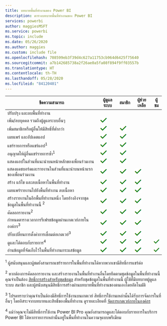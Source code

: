 ```yaml
---
title: บทบาทพื้นที่ทำงานของ Power BI
description: ตารางบทบาทพื้นที่ทำงานของ Power BI
services: powerbi
author: maggiesMSFT
ms.service: powerbi
ms.topic: include
ms.date: 05/26/2020
ms.author: maggies
ms.custom: include file
ms.openlocfilehash: 708599eb3f39d4c627a11753cb964d6425f75640
ms.sourcegitcommit: a7b142685738a2f26ae0a5fa08f894f9ff03557b
ms.translationtype: HT
ms.contentlocale: th-TH
ms.lasthandoff: 05/28/2020
ms.locfileid: "84120401"
---
```

|ขีดความสามารถ   | ผู้ดูแลระบบ  | สมาชิก  | ผู้ช่วยเหลือ  | ผู้ชม |
|---|---|---|---|---|
| ปรับปรุง และลบพื้นที่ทำงาน  |  |   |   |   | 
| เพิ่ม/ลบบุคคล รวมถึงผู้ดูแลระบบอื่นๆ  |  ![เครื่องหมายถูก](media/power-bi-workspace-roles-table/green-checkmark.png) |   |   |   |
| เพิ่มสมาชิกหรือผู้อื่นให้มีสิทธิ์ที่ต่ำกว่า  |  ![เครื่องหมายถูก](media/power-bi-workspace-roles-table/green-checkmark.png) | ![เครื่องหมายถูก](media/power-bi-workspace-roles-table/green-checkmark.png)  |   |   |
| เผยแพร่ และอัปเดตแอป |  ![เครื่องหมายถูก](media/power-bi-workspace-roles-table/green-checkmark.png) | ![เครื่องหมายถูก](media/power-bi-workspace-roles-table/green-checkmark.png)  |   |   |
| แชร์รายการหรือแชร์แอป<sup>1</sup> |  ![เครื่องหมายถูก](media/power-bi-workspace-roles-table/green-checkmark.png) | ![เครื่องหมายถูก](media/power-bi-workspace-roles-table/green-checkmark.png)  |   |   |
| อนุญาตให้ผู้อื่นแชร์รายการซ้ำ<sup>1</sup> |  ![เครื่องหมายถูก](media/power-bi-workspace-roles-table/green-checkmark.png) | ![เครื่องหมายถูก](media/power-bi-workspace-roles-table/green-checkmark.png)  |   |   |
| แสดงแอปในส่วนที่แนะนำบนหน้าหลักของเพื่อนร่วมงาน |  ![เครื่องหมายถูก](media/power-bi-workspace-roles-table/green-checkmark.png) | ![เครื่องหมายถูก](media/power-bi-workspace-roles-table/green-checkmark.png)  |   |   |
| แสดงแดชบอร์ดและรายงานในส่วนที่แนะนำบนหน้าแรกของเพื่อนร่วมงาน |  ![เครื่องหมายถูก](media/power-bi-workspace-roles-table/green-checkmark.png) | ![เครื่องหมายถูก](media/power-bi-workspace-roles-table/green-checkmark.png)  | ![เครื่องหมายถูก](media/power-bi-workspace-roles-table/green-checkmark.png) |   |
| สร้าง แก้ไข และลบเนื้อหาในพื้นที่ทำงาน  |  ![เครื่องหมายถูก](media/power-bi-workspace-roles-table/green-checkmark.png) | ![เครื่องหมายถูก](media/power-bi-workspace-roles-table/green-checkmark.png)  | ![เครื่องหมายถูก](media/power-bi-workspace-roles-table/green-checkmark.png)  |   |
| เผยแพร่รายงานไปยังพื้นที่ทำงาน ลบเนื้อหา  |  ![เครื่องหมายถูก](media/power-bi-workspace-roles-table/green-checkmark.png) | ![เครื่องหมายถูก](media/power-bi-workspace-roles-table/green-checkmark.png)  | ![เครื่องหมายถูก](media/power-bi-workspace-roles-table/green-checkmark.png)  |   |
| สร้างรายงานในอีกพื้นที่ทำงานหนึ่ง โดยอ้างอิงจากชุดข้อมูลในพื้นที่ทำงานนี้ <sup>2</sup> |  ![เครื่องหมายถูก](media/power-bi-workspace-roles-table/green-checkmark.png) | ![เครื่องหมายถูก](media/power-bi-workspace-roles-table/green-checkmark.png)  | ![เครื่องหมายถูก](media/power-bi-workspace-roles-table/green-checkmark.png)  |   |
| คัดลอกรายงาน<sup>2</sup> | ![เครื่องหมายถูก](media/power-bi-workspace-roles-table/green-checkmark.png) | ![เครื่องหมายถูก](media/power-bi-workspace-roles-table/green-checkmark.png) | ![เครื่องหมายถูก](media/power-bi-workspace-roles-table/green-checkmark.png) |  |
| กำหนดตารางเวลาการรีเฟรชข้อมูลผ่านเกตเวย์ภายในองค์กร<sup>3</sup> | ![เครื่องหมายถูก](media/power-bi-workspace-roles-table/green-checkmark.png) | ![เครื่องหมายถูก](media/power-bi-workspace-roles-table/green-checkmark.png) | ![เครื่องหมายถูก](media/power-bi-workspace-roles-table/green-checkmark.png) |  |
| ปรับเปลี่ยนการตั้งค่าการเชื่อมต่อเกตเวย์<sup>3</sup> | ![เครื่องหมายถูก](media/power-bi-workspace-roles-table/green-checkmark.png) | ![เครื่องหมายถูก](media/power-bi-workspace-roles-table/green-checkmark.png) | ![เครื่องหมายถูก](media/power-bi-workspace-roles-table/green-checkmark.png) |  |
| ดูและโต้ตอบกับรายการ<sup>4</sup> |  ![เครื่องหมายถูก](media/power-bi-workspace-roles-table/green-checkmark.png) | ![เครื่องหมายถูก](media/power-bi-workspace-roles-table/green-checkmark.png)  | ![เครื่องหมายถูก](media/power-bi-workspace-roles-table/green-checkmark.png)  | ![เครื่องหมายถูก](media/power-bi-workspace-roles-table/green-checkmark.png)  |
| อ่านข้อมูลที่จัดเก็บไว้ในพื้นที่ทำงานกระแสข้อมูล | ![เครื่องหมายถูก](media/power-bi-workspace-roles-table/green-checkmark.png) | ![เครื่องหมายถูก](media/power-bi-workspace-roles-table/green-checkmark.png) | ![เครื่องหมายถูก](media/power-bi-workspace-roles-table/green-checkmark.png) | ![เครื่องหมายถูก](media/power-bi-workspace-roles-table/green-checkmark.png) |

<sup>1</sup> ผู้สนับสนุนและผู้ชมยังสามารถแชร์รายการในพื้นที่ทำงานได้หากพวกเขามีสิทธิ์การแชร์ต่อ

<sup>2</sup> หากต้องการคัดลอกรายงาน และสร้างรายงานในพื้นที่ทำงานอื่นโดยยึดตามชุดข้อมูลในพื้นที่ทำงานนี้ คุณจำเป็นต้อง [สิทธิ์การสร้างสำหรับชุดข้อมูล](../connect-data/service-datasets-build-permissions.md) สำหรับชุดข้อมูลในพื้นที่ทำงานนี้ ผู้ใช้ที่มีบทบาทผู้ดูแลระบบ สมาชิก และผู้สนับสนุนมีสิทธิ์การสร้างผ่านบทบาทพื้นที่ทำงานของตนเองโดยอัตโนมัติ

<sup>3</sup> โปรดทราบว่าคุณจำเป็นต้องมีสิทธิ์การใช้งานบนเกตเวย์ สิทธิ์การใช้งานเหล่านั้นได้รับการจัดการในที่อื่นๆ โดยอิสระจากบทบาทและสิทธิ์ของพื้นที่ทำงาน ดูรายละเอียดที่ [จัดการเกตเวย์ภายในองค์กร](https://docs.microsoft.com/data-integration/gateway/service-gateway-manage)

<sup>4</sup> แม้ว่าคุณจะไม่มีสิทธิ์การใช้งาน Power BI Pro คุณยังสามารถดูและโต้ตอบกับรายการในบริการ Power BI ได้หากรายการเหล่านั้นอยู่ในพื้นที่ทำงานในความจุแบบพรีเมียม

